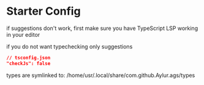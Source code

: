 
# Starter Config

if suggestions don't work, first make sure
you have TypeScript LSP working in your editor

if you do not want typechecking only suggestions

```json
// tsconfig.json
"checkJs": false
```

types are symlinked to:
/home/usr/.local/share/com.github.Aylur.ags/types
